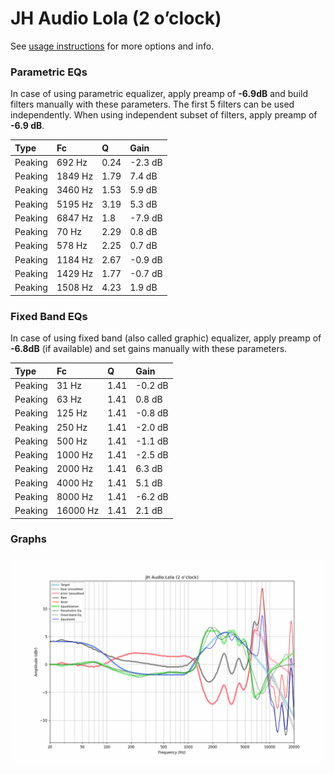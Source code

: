 # JH Audio Lola (2 o’clock)
See [usage instructions](https://github.com/jaakkopasanen/AutoEq#usage) for more options and info.

### Parametric EQs
In case of using parametric equalizer, apply preamp of **-6.9dB** and build filters manually
with these parameters. The first 5 filters can be used independently.
When using independent subset of filters, apply preamp of **-6.9 dB**.

| Type    | Fc      |    Q | Gain    |
|:--------|:--------|:-----|:--------|
| Peaking | 692 Hz  | 0.24 | -2.3 dB |
| Peaking | 1849 Hz | 1.79 | 7.4 dB  |
| Peaking | 3460 Hz | 1.53 | 5.9 dB  |
| Peaking | 5195 Hz | 3.19 | 5.3 dB  |
| Peaking | 6847 Hz | 1.8  | -7.9 dB |
| Peaking | 70 Hz   | 2.29 | 0.8 dB  |
| Peaking | 578 Hz  | 2.25 | 0.7 dB  |
| Peaking | 1184 Hz | 2.67 | -0.9 dB |
| Peaking | 1429 Hz | 1.77 | -0.7 dB |
| Peaking | 1508 Hz | 4.23 | 1.9 dB  |

### Fixed Band EQs
In case of using fixed band (also called graphic) equalizer, apply preamp of **-6.8dB**
(if available) and set gains manually with these parameters.

| Type    | Fc       |    Q | Gain    |
|:--------|:---------|:-----|:--------|
| Peaking | 31 Hz    | 1.41 | -0.2 dB |
| Peaking | 63 Hz    | 1.41 | 0.8 dB  |
| Peaking | 125 Hz   | 1.41 | -0.8 dB |
| Peaking | 250 Hz   | 1.41 | -2.0 dB |
| Peaking | 500 Hz   | 1.41 | -1.1 dB |
| Peaking | 1000 Hz  | 1.41 | -2.5 dB |
| Peaking | 2000 Hz  | 1.41 | 6.3 dB  |
| Peaking | 4000 Hz  | 1.41 | 5.1 dB  |
| Peaking | 8000 Hz  | 1.41 | -6.2 dB |
| Peaking | 16000 Hz | 1.41 | 2.1 dB  |

### Graphs
![](./JH%20Audio%20Lola%20(2%20o%E2%80%99clock).png)